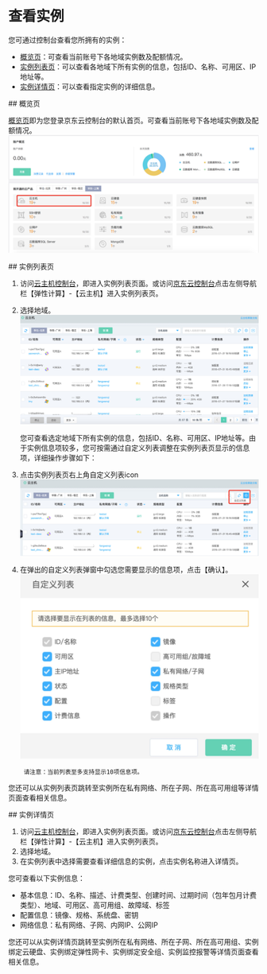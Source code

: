 # 查看实例

您可通过控制台查看您所拥有的实例：

* [概览页](Query-Instance-Info#user-content-1)：可查看当前账号下各地域实例数及配额情况。
* [实例列表页](Query-Instance-Info#user-content-2)：可以查看各地域下所有实例的信息，包括ID、名称、可用区、IP地址等。
* [实例详情页](Query-Instance-Info#user-content-3)：可以查看指定实例的详细信息。

<div id ="user-content-1"></div>
## 概览页

[概览页](https://console.jdcloud.com)即为您登录京东云控制台的默认首页。可查看当前账号下各地域实例数及配额情况。![](../../../../../image/vm/queryinstance4.png)

	
	
<div id ="user-content-2"></div>
## 实例列表页

1. 访问[云主机控制台](https://cns-console.jdcloud.com/host/compute/list)，即进入实例列表页面。或访问[京东云控制台](https://console.jdcloud.com)点击左侧导航栏【弹性计算】-【云主机】进入实例列表页。
2. 选择地域。![](../../../../../image/vm/queryinstance3.png)

	您可查看选定地域下所有实例的信息，包括ID、名称、可用区、IP地址等。由于实例信息项较多，您可按需通过自定义列表调整在实例列表页显示的信息项，详细操作步骤如下：

3. 点击实例列表页右上角自定义列表icon ![](../../../../../image/vm/queryinstance2.png)

4. 在弹出的自定义列表弹窗中勾选您需要显示的信息项，点击【确认】。![](../../../../../image/vm/queryinstance1.png)


		请注意：当前列表至多支持显示10项信息项。
		
您还可以从实例列表页跳转至实例所在私有网络、所在子网、所在高可用组等详情页面查看相关信息。
<div id ="user-content-3"></div>	
## 实例详情页

1. 访问[云主机控制台](https://cns-console.jdcloud.com/host/compute/list)，即进入实例列表页面。或访问[京东云控制台](https://console.jdcloud.com)点击左侧导航栏【弹性计算】-【云主机】进入实例列表页。
2. 选择地域。
3. 在实例列表中选择需要查看详细信息的实例，点击实例名称进入详情页。

您可查看以下实例信息：

* 基本信息：ID、名称、描述、计费类型、创建时间、过期时间（包年包月计费类型）、地域、可用区、高可用组、故障域、标签
* 配置信息：镜像、规格、系统盘、密钥
* 网络信息：私有网络、子网、内网IP、公网IP

您还可以从实例详情页跳转至实例所在私有网络、所在子网、所在高可用组、实例绑定云硬盘、实例绑定弹性网卡、实例绑定安全组、实例监控报警等详情页面查看相关信息。
